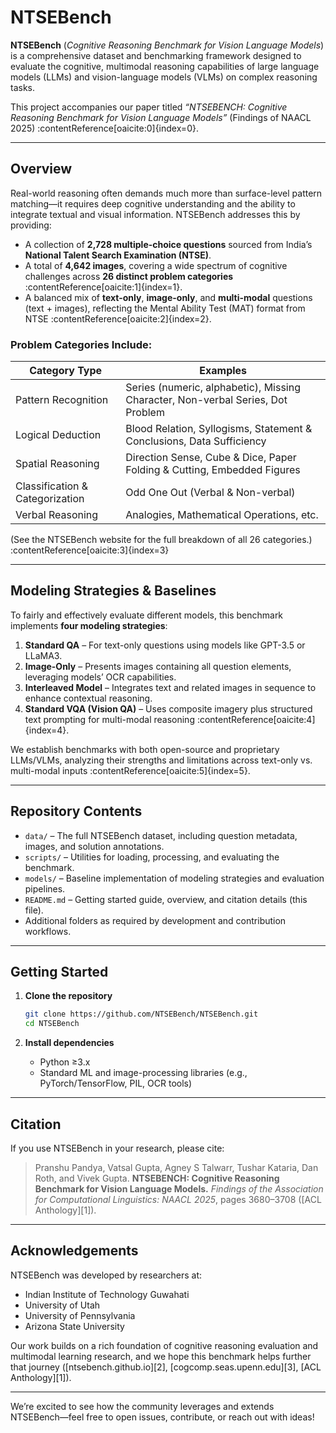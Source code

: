 # NTSEBench

**NTSEBench** (_Cognitive Reasoning Benchmark for Vision Language Models_) is a comprehensive dataset and benchmarking framework designed to evaluate the cognitive, multimodal reasoning capabilities of large language models (LLMs) and vision-language models (VLMs) on complex reasoning tasks.

This project accompanies our paper titled _“NTSEBENCH: Cognitive Reasoning Benchmark for Vision Language Models”_ (Findings of NAACL 2025) :contentReference[oaicite:0]{index=0}.

---

##  Overview

Real-world reasoning often demands much more than surface-level pattern matching—it requires deep cognitive understanding and the ability to integrate textual and visual information. NTSEBench addresses this by providing:

- A collection of **2,728 multiple-choice questions** sourced from India’s **National Talent Search Examination (NTSE)**.
- A total of **4,642 images**, covering a wide spectrum of cognitive challenges across **26 distinct problem categories** :contentReference[oaicite:1]{index=1}.
- A balanced mix of **text-only**, **image-only**, and **multi-modal** questions (text + images), reflecting the Mental Ability Test (MAT) format from NTSE :contentReference[oaicite:2]{index=2}.

### Problem Categories Include:

| Category Type          | Examples                                  |
|------------------------|--------------------------------------------|
| Pattern Recognition    | Series (numeric, alphabetic), Missing Character, Non-verbal Series, Dot Problem |
| Logical Deduction      | Blood Relation, Syllogisms, Statement & Conclusions, Data Sufficiency |
| Spatial Reasoning      | Direction Sense, Cube & Dice, Paper Folding & Cutting, Embedded Figures |
| Classification & Categorization | Odd One Out (Verbal & Non-verbal) |
| Verbal Reasoning       | Analogies, Mathematical Operations, etc. |

(See the NTSEBench website for the full breakdown of all 26 categories.) :contentReference[oaicite:3]{index=3}

---

##  Modeling Strategies & Baselines

To fairly and effectively evaluate different models, this benchmark implements **four modeling strategies**:

1. **Standard QA** – For text-only questions using models like GPT-3.5 or LLaMA3.
2. **Image-Only** – Presents images containing all question elements, leveraging models’ OCR capabilities.
3. **Interleaved Model** – Integrates text and related images in sequence to enhance contextual reasoning.
4. **Standard VQA (Vision QA)** – Uses composite imagery plus structured text prompting for multi-modal reasoning :contentReference[oaicite:4]{index=4}.

We establish benchmarks with both open-source and proprietary LLMs/VLMs, analyzing their strengths and limitations across text-only vs. multi-modal inputs :contentReference[oaicite:5]{index=5}.

---

##  Repository Contents

- `data/` – The full NTSEBench dataset, including question metadata, images, and solution annotations.
- `scripts/` – Utilities for loading, processing, and evaluating the benchmark.
- `models/` – Baseline implementation of modeling strategies and evaluation pipelines.
- `README.md` – Getting started guide, overview, and citation details (this file).
- Additional folders as required by development and contribution workflows.

---

##  Getting Started

1. **Clone the repository**
   ```bash
   git clone https://github.com/NTSEBench/NTSEBench.git
   cd NTSEBench

2. **Install dependencies**

   * Python ≥3.x
   * Standard ML and image-processing libraries (e.g., PyTorch/TensorFlow, PIL, OCR tools)

---

## Citation

If you use NTSEBench in your research, please cite:

> Pranshu Pandya, Vatsal Gupta, Agney S Talwarr, Tushar Kataria, Dan Roth, and Vivek Gupta.
> **NTSEBENCH: Cognitive Reasoning Benchmark for Vision Language Models.**
> *Findings of the Association for Computational Linguistics: NAACL 2025*, pages 3680–3708 ([ACL Anthology][1]).

---

## Acknowledgements

NTSEBench was developed by researchers at:

* Indian Institute of Technology Guwahati
* University of Utah
* University of Pennsylvania
* Arizona State University

Our work builds on a rich foundation of cognitive reasoning evaluation and multimodal learning research, and we hope this benchmark helps further that journey ([ntsebench.github.io][2], [cogcomp.seas.upenn.edu][3], [ACL Anthology][1]).

---

We’re excited to see how the community leverages and extends NTSEBench—feel free to open issues, contribute, or reach out with ideas!

```

